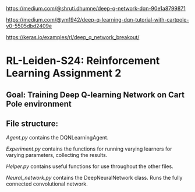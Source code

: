 https://medium.com/@shruti.dhumne/deep-q-network-dqn-90e1a8799871

https://medium.com/@ym1942/deep-q-learning-dqn-tutorial-with-cartpole-v0-5505dbd2409e

https://keras.io/examples/rl/deep_q_network_breakout/

# RL-Leiden-S24: Reinforcement Learning Assignment 2
## Goal: Training Deep Q-learning Network on Cart Pole environment

## File structure:
*Agent.py* contains the DQNLearningAgent.

*Experiment.py* contains the functions for running varying learners for varying parameters, collecting the results.

*Helper.py* contains useful functions for use throughout the other files.

*Neural_network.py* contains the DeepNeuralNetwork class. Runs the fully connected convolutional network.
